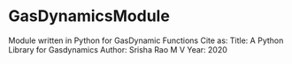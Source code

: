 # GasDynamicsModule
Module written in Python for GasDynamic Functions
Cite as:
Title: A Python Library for Gasdynamics
Author: Srisha Rao M V
Year: 2020
